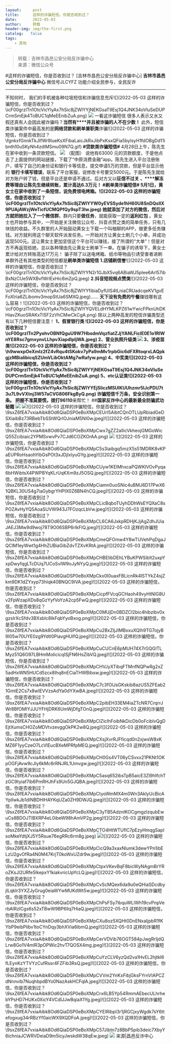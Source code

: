 ```yaml
---
layout:     post
title:      这样的诈骗短信，你是否收到过？
date:       2022-05-03
author:     转载
header-img: img/the-first.png
catalog:   false
tags:
    - 其他
---
```


<blockquote><p>转载：吉林市昌邑公安分局反诈骗中心<br>
来源：微信公众号</p></blockquote>

#这样的诈骗短信，你是否收到过？
[吉林市昌邑公安分局反诈骗中心]
**吉林市昌邑公安分局反诈骗中心**
微信号JLCYFZ
功能介绍全民参与，全民反诈

****
不知何时，
我们的手机被各种垃圾短信和诈骗信息充斥![](2022-05-03
这样的诈骗短信，你是否收到过？\\icF00grzlTn1OtcVicYlyAx7hSic8jZWlYYjNEKGsaT9Esj1Q4JNK34oVluSeDUPCrmSmEjk4ToBUC1qMeEEnibZuA.png)
![]({{site.baseurl}}/postimg/icF00grzlTn2PyohvOBNfQguU9W7HbsdmVqzfiatZJjYANLFiclE0E1o1RlWnYE8Rsc7gmxynvLLhpvXiapdlpIjWA.jpeg)
一看这诈骗短信
很多人表示又水又假还真有人会因此被诈骗吗？**当然有****并且被诈骗的人不在少数！**
此外，短信类诈骗案件中最高发的是**网络贷款****和****刷单兼职类**诈骗![](2022-05-03
这样的诈骗短信，你是否收到过？\\fgnkxfGnnkTkJIfWr9IueKsXFibaLaicJkRxJibPxKsxQFia5bylsyH1fdOBgDd11ibnth10uSKyNh4zdIMSmu09N7Q.gif)
**#贷款类诈骗短信#**
4月28日上午，陈先生在家中收到一条贷款短信。
![]({{site.baseurl}}/postimg/icF00grzlTn1OtcVicYlyAx7hSic8jZWlYYDkfRZNO9L5ichf9mz87Suk6oVaoVIB4F2OemxaDOt06fyib0IFYlDsLg.png)
（配图）
说他有63000
元的贷款额度，于是他点击了上面提供的网站链接，下载了“中原消费金融”app。陈先生进入平台注册账户，填写了自己的身份证和银行卡等信息，提交申请5万的贷款，但是平台显示他的
**银行卡填写错误**，联系了平台客服，说修改卡号要交5000元。于是陈先生就给对方账户转了钱，但是平台还是申请不通过。后对方又以**征信不过关**
******、****解冻费**等理由让陈先生继续转账，累计高达6.3万元！
**#刷单类诈骗短信#**
5月1日，黄女士在家中收到了一条短信，说免费领电烤箱。![](2022-05-03
这样的诈骗短信，你是否收到过？\\icF00grzlTn1OtcVicYlyAx7hSic8jZWlYYW0yEVSSyde1hH60U8SnDQslIX9PUAjAWzjWeTicfUCMQPfQy9spT3lw.jpeg)
她就添加了对方的微信，然后对方就把她拉入了一个**微信群**。群内只要**做任务**，就能获取一定的**返利红包**
。黄女士也开始参与其中，一开始是关注微信公众号、抖音点赞之类的简单任务，只有几块钱的收益。不久群里的人开始鼓动黄女士下载一个叫柚聊的APP，做更多任务赚钱。对方就利用这个聊天软件派发任务。一开始对方让黄女士刷几个小单，并成功返现500元。这让黄女士更加坚信这个平台可以赚钱，接了所谓的“大单”！但是对方不再返现给她，总以各种理由先让黄女士刷单下一单。在骗子的诱导下，黄女士累计给对方转账高达17万元！
骗子除了以送电烤箱、纸巾等物品引诱受害者进刷单群外还有其他类型的短信都是**刷单类诈骗短信**
**1\.店铺刷信誉**![](2022-05-03
这样的诈骗短信，你是否收到过？\\icF00grzlTn1OtcVicYlyAx7hSic8jZWlYYN2r1GJbX5vq6ABiaWJ5plee6Arl57ibBxNzCUe5WXBvfWrlExHic6mZpQ.jpeg)
**2\.抖音短视频点赞类**![](2022-05-03
这样的诈骗短信，你是否收到过？\\icF00grzlTn1OtcVicYlyAx7hSic8jZWlYYfibiaDyfUIS4tLniaCRUadcqeKV1gvEFoXlria6ZLibomv3mopStUa6SMXQ.jpeg)......
**天下没有免费的午餐**赚钱哪有这么容易！![](2022-05-03
这样的诈骗短信，你是否收到过？\\icF00grzlTn1OtcVicYlyAx7hSic8jZWlYYQVELdHYMLKPZ61wYwicFPknUhDKHiavZKuoSRAKxTISF2zVhCMwCkCgA.png)
除以上两种高发的短信诈骗类型还有以下几种短信要注意！
******1、****假冒银行类******
‍‍‍‍‍‍‍‍‍‍‍‍‍‍‍‍‍‍‍‍‍‍‍‍‍‍‍‍‍‍‍‍‍‍‍‍‍‍‍‍‍‍‍‍‍‍‍‍‍‍‍![](2022-05-03
这样的诈骗短信，你是否收到过？\\icF00grzlTn2PyohvOBNfQguU9W7HbsdmVqzfiatZJjYANLFiclE0E1o1RlWnYE8Rsc7gmxynvLLhpvXiapdlpIjWA.jpeg)
**2、营业执照升级类‍‍‍‍‍‍‍‍‍‍‍‍‍‍‍‍‍‍‍‍‍‍‍‍‍‍‍‍‍‍‍‍‍‍‍‍‍‍‍‍‍‍‍‍‍‍‍‍‍‍‍**
![]({{site.baseurl}}/postimg/h9wwxpOeXmIz2fZ4vRqu4tSKokv7yPa9c4EaiaxVygPicXo7rphSxxHtasv96ZR9slUPlx3q4L4qBnKqEricp8ZSw.png)
**3、涉疫苗类**![](2022-05-03
这样的诈骗短信，你是否收到过？\\h9wwxpOeXmIz2fZ4vRqu4tSKokv7yPa9mMv1rpbGic6dFXRtoqrxLAQpkgjzMBialibicqSZUmVLibOktAMg7wRafyw.png)
**4、中奖类**![](2022-05-03
这样的诈骗短信，你是否收到过？\\icF00grzlTn1OtcVicYlyAx7hSic8jZWlYYjNEKGsaT9Esj1Q4JNK34oVluSeDUPCrmSmEjk4ToBUC1qMeEEnibZuA.png)
**5、etc认证类**![](2022-05-03
这样的诈骗短信，你是否收到过？\\icF00grzlTn1OtcVicYlyAx7hSic8jZWlYYEjSIiczMSUlKUUhzmr5lJcPDU7t3u7L9vVXtnj3W57aCVG806FkgByQ.png)
诈骗短信千万条，安全识别第一条。
把握不准莫要慌，拨打**96110**来帮忙！
##**国家反诈中心的最新最全防骗武功秘籍**
![]({{site.baseurl}}/postimg/9sxZ6fEA7vxiaAibk8Od6QiaDSP0eBoXMpCficxdO8jsKStS8cpt8034aPSV9h5icZzZLHAzib1ETNxs396Z0fMlrqSw.jpeg)
![]({{site.baseurl}}/postimg/9sxZ6fEA7vxiaAibk8Od6QiaDSP0eBoXMpCNw2Z0bF5M5WvMP5WXOItmKOZtYdNnq0CRc4e3aN1cRo653qcmWBvxg.jpeg)![](2022-05-03
这样的诈骗短信，你是否收到过？\\9sxZ6fEA7vxiaAibk8Od6QiaDSP0eBoXMpCEUrI5AibtCQnOTLUpRbiadGeDSXiaibBz73RBebTbSStWQrIOJniaM5NI0w.jpeg)![](2022-05-03
这样的诈骗短信，你是否收到过？\\9sxZ6fEA7vxiaAibk8Od6QiaDSP0eBoXMpCwx7gZZ2allicVkheojGMGoWicQ55Zcibiaic2YPMSvwvPv7CJd6COZKOrAA.png)
![]({{site.baseurl}}/postimg/9sxZ6fEA7vxiaAibk8Od6QiaDSP0eBoXMpCgxXEQxZGxiaSj2gnPY7X1Licaq9O4lgpImurTLVK1W2tDibZaZX7PIJgg.jpeg)
‍‍‍‍‍‍‍‍‍‍‍‍‍‍‍‍‍‍‍‍‍‍‍‍‍‍‍‍‍‍‍‍‍‍‍‍‍‍‍‍‍‍‍‍‍‍‍‍‍‍‍‍‍‍‍‍‍![](2022-05-03
这样的诈骗短信，你是否收到过？\\9sxZ6fEA7vxiaAibk8Od6QiaDSP0eBoXMpC5s3iaibgq5mzX5s51MDRK8vKPaEUPRoHsaohYibGsPOt3xJDjIxlyuGYg.jpeg)![](2022-05-03
这样的诈骗短信，你是否收到过？\\9sxZ6fEA7vxiaAibk8Od6QiaDSP0eBoXMpCUyw1KElMhxcaPQWKlVOvPyqa6bHWibtsX4PWPBYqKLrUqKXm9zJ5OSQ.jpeg)![](2022-05-03
这样的诈骗短信，你是否收到过？\\9sxZ6fEA7vxiaAibk8Od6QiaDSP0eBoXMpCiamn0uoSNic4uBMJ6D17PwX61QBKL30US4g7iaGybgrYHPIX0Z6BN4hCQ.jpeg)![](2022-05-03
这样的诈骗短信，你是否收到过？\\9sxZ6fEA7vxiaAibk8Od6QiaDSP0eBoXMpCLicBqboTUyhDDhWsEYQXaC8sPOZAvHyYQ5AoaSUVW943J7FOzqcLbVw.jpeg)![](2022-05-03
这样的诈骗短信，你是否收到过？\\9sxZ6fEA7vxiaAibk8Od6QiaDSP0eBoXMpCL6CA6JxkpRDHjKJjAgZdhJUiaJAEJ3Mw9d9woj78T9O06SBP6rIkFlQ.jpeg)![](2022-05-03
这样的诈骗短信，你是否收到过？\\9sxZ6fEA7vxiaAibk8Od6QiaDSP0eBoXMpCmeQFOmw4Y8wTUVehPqDgaJQClM1eyWwt1g4HhZUBiaGibZdvTZXvKRtA.jpeg)![](2022-05-03
这样的诈骗短信，你是否收到过？\\9sxZ6fEA7vxiaAibk8Od6QiaDSP0eBoXMpCHBElibDEhLYBuKPWSiblt2uxpYxpDwyfqgLTcDUq7UCoSvIW9oJyNYyQ.jpeg)![](2022-05-03
这样的诈骗短信，你是否收到过？\\9sxZ6fEA7vxiaAibk8Od6QiaDSP0eBoXMpCkx0I0uaxFBLicnRk4lSTYkZ4sjZkm9DK1dZYxyp73hIqk40BNQC9lVA.jpeg)![](2022-05-03
这样的诈骗短信，你是否收到过？\\9sxZ6fEA7vxiaAibk8Od6QiaDSP0eBoXMpCicpfFVcqGCHaoh49vyHtNlG8Uv2FpWzapXDs8qGzYyfVoYzA2cp5FwQ.jpeg)![](2022-05-03
这样的诈骗短信，你是否收到过？\\9sxZ6fEA7vxiaAibk8Od6QiaDSP0eBoXMpC0MUjDn0BDZCI2bic4hibzibv0xgzslrXcSfdv3BXsbIc8IkFqbYyoBxog.png)![](2022-05-03
这样的诈骗短信，你是否收到过？\\9sxZ6fEA7vxiaAibk8Od6QiaDSP0eBoXMpCu2BxZIjJIMBxxuXQlh9TG7ojyB9I05w70UYE0zg9Ydtl0PiavgHUlfQ.jpeg)![](2022-05-03
这样的诈骗短信，你是否收到过？\\9sxZ6fEA7vxiaAibk8Od6QiaDSP0eBoXMpCuCUCnE6pMUH74X7rGQGITLMyz51Q6O97LBHmMoIicicqISjFN6HsZibVQ.jpeg)![](2022-05-03
这样的诈骗短信，你是否收到过？\\9sxZ6fEA7vxiaAibk8Od6QiaDSP0eBoXMpCHVJyXTibqFTMnfNQPwRg2xZ5adHxWN5HUCd5zcx8lhq8nECiaTHWBibsw.jpeg)![](2022-05-03
这样的诈骗短信，你是否收到过？\\9sxZ6fEA7vxiaAibk8Od6QiaDSP0eBoXMpC7c3fOlJsGKskib8azUS5ZFEab21GmtE2Cs7x8wIEVVzsAdYa0dYXwBA.jpeg)![](2022-05-03
这样的诈骗短信，你是否收到过？\\9sxZ6fEA7vxiaAibk8Od6QiaDSP0eBoXMpC2pibEH33EM4iaZTcNR7CrqrrJWr8BfOMIYJJUYFHjDRK6UmWjDfgTOnQ.jpeg)![](2022-05-03
这样的诈骗短信，你是否收到过？\\9sxZ6fEA7vxiaAibk8Od6QiaDSP0eBoXMpCIZicIhFoibNkDicDb0oFciblvQgDEjtXumsCHOZoMDVtvzevggOkPK2w8Q.jpeg)![](2022-05-03
这样的诈骗短信，你是否收到过？\\9sxZ6fEA7vxiaAibk8Od6QiaDSP0eBoXMpCXsjXvrRJFficqd0n2xjwsW8xKMZ6F1yyCzeO7LcVlEucBXeMPRfpMEQ.jpeg)![](2022-05-03
这样的诈骗短信，你是否收到过？\\9sxZ6fEA7vxiaAibk8Od6QiaDSP0eBoXMpCH0Gs4VT06yCSvxx21PKNt1OKpOGFjAvw9cJly6kMc6rRNJRL1Umvgw.jpeg)![](2022-05-03
这样的诈骗短信，你是否收到过？\\9sxZ6fEA7vxiaAibk8Od6QiaDSP0eBoXMpC5asq652ibsTpB5aicE3Zl9hIfchTzGC9tyiaf7ib6PmRHJhFs9Un5GJQBA.jpeg)![](2022-05-03
这样的诈骗短信，你是否收到过？\\9sxZ6fEA7vxiaAibk8Od6QiaDSP0eBoXMpCtyoWmMX4m0Wn3AklyUcBicAYplIwkJb1dINBDHlHAYKqUZa0ZH9DWJQ.jpeg)![](2022-05-03
这样的诈骗短信，你是否收到过？\\9sxZ6fEA7vxiaAibk8Od6QiaDSP0eBoXMpC3yTB5AdznlKOCgmgzlzqubEwuCs8BDOJTlBXRP4eL0ibeW98hAmVP2g.jpeg)![](2022-05-03
这样的诈骗短信，你是否收到过？\\9sxZ6fEA7vxiaAibk8Od6QiaDSP0eBoXMpCTO4HtWTUflC7pEzyHmqgSapIsoMkeYdtjXJ5Y5Rsue76egRRc6rm8g.jpeg)
![]({{site.baseurl}}/postimg/9sxZ6fEA7vxiaAibk8Od6QiaDSP0eBoXMpC43YJrfE7yJGblebRsiciczboZQT5QUX2JEE1DW96DbriaA0cddIzgWCfg.jpeg)![](2022-05-03
这样的诈骗短信，你是否收到过？\\9sxZ6fEA7vxiaAibk8Od6QiaDSP0eBoXMpCicQ9a3xaxNlumk3dewYPn1ibELzU2gvOfRa4N0M47KrjT0koWxUZdr9w.jpeg)![](2022-05-03
这样的诈骗短信，你是否收到过？\\9sxZ6fEA7vxiaAibk8Od6QiaDSP0eBoXMpCtpxVKevBqF8bicWyNAgmBrYRoZKsJl2URfe5IkepxY1kiakvricUpYcLQ.jpeg)![](2022-05-03
这样的诈骗短信，你是否收到过？\\9sxZ6fEA7vxiaAibk8Od6QiaDSP0eBoXMpCvScMQex6da9u0eQHiaSDcdbyjlLqkIr3YXZJyGrug0eiaWYwMUKdWt5w.jpeg)![](2022-05-03
这样的诈骗短信，你是否收到过？\\9sxZ6fEA7vxiaAibk8Od6QiaDSP0eBoXMpChPsFSy7ibquWLlWh19cvPnpVerbAlRzICgs6s52xTBwW9BP6llq7HiaQ.jpeg)![](2022-05-03
这样的诈骗短信，你是否收到过？\\9sxZ6fEA7vxiaAibk8Od6QiaDSP0eBoXMpCXu8oz5XQHt0DnENxaIjpbR1fKYbP9eibPlibv1toCYnDqy3bhXVia6ibmQ.jpeg)![](2022-05-03
这样的诈骗短信，你是否收到过？\\9sxZ6fEA7vxiaAibk8Od6QiaDSP0eBoXMpCerVDVib76OGT584pJwgRrIjdQLrw8Go1V4mlR3pOPWic2hvT7QOSX4mg.jpeg)![](2022-05-03
这样的诈骗短信，你是否收到过？\\9sxZ6fEA7vxiaAibk8Od6QiaDSP0eBoXMpCuYzCLV6yzQd2va1HvEL2hjtkI6fLEynKzYTVYzCufRssr4FZFib3RsQ.jpeg)![](2022-05-03
这样的诈骗短信，你是否收到过？\\9sxZ6fEA7vxiaAibk8Od6QiaDSP0eBoXMpCVVm2YnKxFibjGksFYrnVIAPCZdNnnvib7NuqhbpdBYo0NazAskHCFqlA.jpeg)![](2022-05-03
这样的诈骗短信，你是否收到过？\\9sxZ6fEA7vxiaAibk8Od6QiaDSP0eBoXMpCrx6LB5Yp54RmmAEbecULhrhebYPsHD7HUKx0XicY4VCdIJJwBqiaX1Yg.jpeg)![](2022-05-03
这样的诈骗短信，你是否收到过？\\9sxZ6fEA7vxiaAibk8Od6QiaDSP0eBoXMpCYElRibpI3r1jRGCjxyWgdk7sY6ttefogxug34rRBzYf0aicWX9XQDFoA.jpeg)![](2022-05-03
这样的诈骗短信，你是否收到过？\\9sxZ6fEA7vxiaAibk8Od6QiaDSP0eBoXMpC57Jibtn7z8BbP5pib3deic7XbyY6ichniaJCWRVDeiaD9m5icyJwskdW38qEw.jpeg)
![]({{site.baseurl}}/postimg/7f48KExj8S5r2SoPGyAOBicw10ceBIVvVyAZKyXZwOMhprgf3NnMPSWTyzkYmZdk4yWdHpCzz9cCQXib3ubBvAOA.jpeg)
来源|昌邑反诈中心
